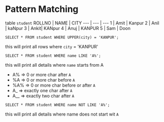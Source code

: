 # Pattern Matching
table `student`
ROLLNO | NAME | CITY
--- | --- | ---
1   | Amit | Kanpur 
2   | Anil | kaNpur
3   | Ankit| KANpur
4   | Anuj | KANPUR
5   | Sam  | Doon

```
SELECT * FROM student WHERE UPPER(city) = 'KANPUR';
```
this will print all rows where `city` = 'KANPUR'

```
SELECT * FROM student WHERE name LIKE 'A%';
```
this will print all details where `name` starts from A

- A% => 0 or more char after `A`
- %A => 0 or more char before `A`
- %A% => 0 or more char before or after `A`
- A_ => exactly one char after `A`
- A__ => exactly two char after `A`

```
SELECT * FROM student WHERE name NOT LIKE 'A%';
```
this will print all details where name does not start wit `A`
